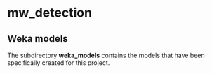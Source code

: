 # mw_detection

## Weka models
The subdirectory <b>weka_models</b> contains the models that have been specifically created for this project. 
